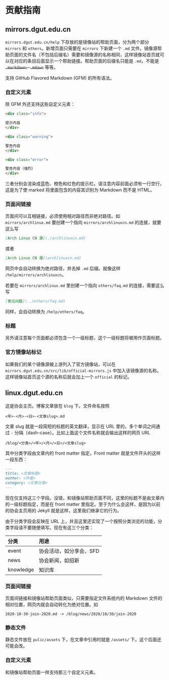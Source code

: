# 贡献指南

## mirrors.dgut.edu.cn

`mirrors.dgut.edu.cn/help` 下存放的是镜像站的帮助页面，分为两个部分 `mirrors` 和 `others`。新增页面只需要在 `mirrors` 下新建一个 `.md` 文件。镜像源帮助页面的文件名（不包括后缀名）需要和镜像源的名称相同，这样镜像站首页就可以在对应的条目后面显示一个帮助链接。帮助页面的后缀名只能是 `.md`，不能是 ~~`.markdown`、`.mdown`~~ 等等。

支持 GitHub Flavored Markdown (GFM) 的所有语法。

### 自定义元素

除 GFM 外还支持这些自定义元素：


```markdown
<div class="info">

提示内容
</div>

<div class="warning">

警告内容
</div>

<div class="error">

警告内容（强烈）
</div>
```

三者分别会渲染成蓝色、橙色和红色的提示栏。请注意内容前面必须有一行空行，这是为了使 marked 将里面包含的内容其识别为 Markdown 而不是 HTML。

### 页面间链接

页面间可以互相链接，必须使用相对路径而非绝对路径。如 `mirrors/archlinux.md` 要创建一个指向 `mirrors/archlinuxcn.md` 的连接，就要这么写

```markdown
[Arch Linux CN 源](./archlinuxcn.md)
```

或者

```markdown
[Arch Linux CN 源](archlinuxcn.md)
```

网页中会自动转换为绝对路径，并去掉 `.md` 后缀。就像这样 `/help/mirrors/archlinuxcn`。

若要在 `mirrors/archlinux.md` 里创建一个指向 `others/faq.md` 的连接，需要这么写

```markdown
[常见问题](../others/faq.md)
```

同样，会自动转换为 `/help/others/faq`。

### 标题

另外请注意每个页面都必须包含一个一级标题，这个一级标题将被用作页面标题。

### 官方镜像站标记

如果我们的某个镜像源被上游列入了官方镜像站，可以在 `mirrors.dgut.edu.cn/src/lib/official-mirrors.js` 中加入该镜像源的名称。这样镜像站首页这个源的名称后就会加上一个 `official` 的标记。

## linux.dgut.edu.cn

这是协会主页。博客文章放在 `blog` 下。文件命名按照

```
<年>-<月>-<日>-<文章slug>.md
```

文章 slug 就是一段简短的标题的英文翻译，显示在 URL 里的，多个单词之间通过 `-` 分隔（dash-case）。比如上面这个文件名称就会输出这样的网页 URL

```
/blog/<分类>/<年>/<月>/<日>/<文章slug>
```

其中分类字段由文章内的 front matter 指定。Front matter 就是文件开头的这样一段东西：

```markdown
---
title: <文章标题>
author: <作者>
category: <文章分类>
---
```

现在仅支持这三个字段。没错，和镜像站帮助页面不同，这里的标题不是由文章内的一级标题指定，而是在 front matter 里指定。至于为什么会这样，是因为以前的协会主页用的 Jekyll 就是这样，这里我们继承它的行为。

由于分类字段会反映在 URL 上，并且这里还实现了一个按照分类浏览的功能，分类字段请不要随便填写。现在有这三个分类：

| 分类 | 用途 |
|:---|:---|
| event | 协会活动，如分享会、SFD |
| news | 协会新闻，如招新 |
| knowledge | 知识库 |

### 页面间链接

页面间链接和镜像站帮助页面类似，只需要指定文件系统内的 Markdown 文件的相对位置，网页内就会自动转化为绝对位置。如

```
2020-10-30-join-2020.md -> /blog/news/2020/10/30/join-2020
```

### 静态文件

静态文件放在 `pulic/assets` 下，在文章中引用时就是 `/assets/` 下。这个后面还可能会改。

### 自定义元素

和镜像站帮助页面一样支持那三个自定义元素。
